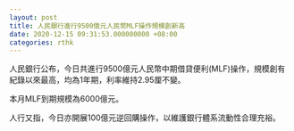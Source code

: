 ```yaml
---
layout: post
title: 人民銀行進行9500億元人民幣MLF操作規模創新高
date: 2020-12-15 09:31:53.000000000 +08:00
categories: rthk
---
```


人民銀行公布，今日共進行9500億元人民幣中期借貸便利(MLF)操作，規模創有紀錄以來最高，均為1年期，利率維持2.95厘不變。

本月MLF到期規模為6000億元。

人行又指，今日亦開展100億元逆回購操作，以維護銀行體系流動性合理充裕。
